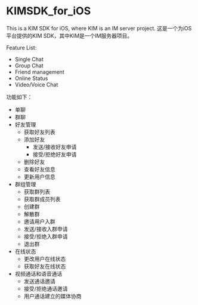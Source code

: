 # KIMSDK_for_iOS
This is a KIM SDK for iOS, where KIM is an IM server project.
这是一个为iOS平台提供的KIM SDK，其中KIM是一个IM服务器项目。

Feature List:
- Single Chat
- Group Chat
- Friend management
- Online Status
- Video/Voice Chat

功能如下：
- 单聊
- 群聊
- 好友管理
  - 获取好友列表
  - 添加好友
    - 发送/接收好友申请
    - 接受/拒绝好友申请
  - 删除好友
  - 查看好友信息
  - 更新用户信息
- 群组管理
  - 获取群列表
  - 获取群成员列表
  - 创建群
  - 解散群
  - 邀请用户入群
  - 发送/接收入群申请
  - 接受/拒绝入群申请
  - 退出群
- 在线状态
  - 更改用户在线状态
  - 获取好友在线状态
- 视频通话和语音通话
  - 发送通话邀请
  - 接受/拒绝通话邀请
  - 用户通话建立的媒体协商
